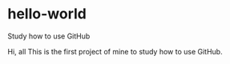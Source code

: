 # hello-world
Study how to use GitHub

Hi, all
This is the first project of mine to study how to use GitHub.

